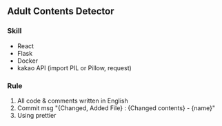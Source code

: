 ## Adult Contents Detector

### Skill
- React
- Flask
- Docker
- kakao API (import PIL or Pillow, request)

### Rule
1. All code & comments written in English
2. Commit msg "{Changed, Added File} : {Changed contents} - {name}"
3. Using prettier